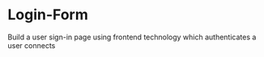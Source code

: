 # Login-Form
Build a user sign-in page using frontend technology which authenticates a user connects
